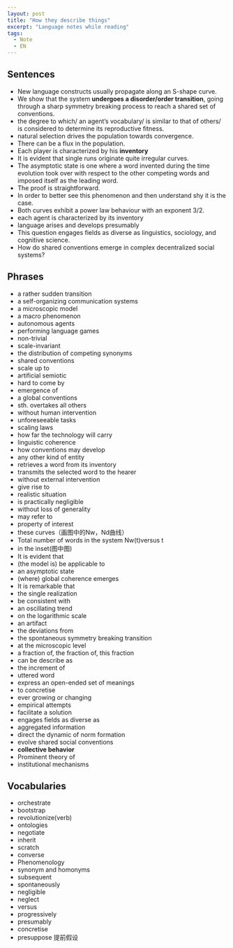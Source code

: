 ```yaml
---
layout: post
title: "How they describe things"
excerpt: "Language notes while reading"
tags:
  - Note
  - EN
---
```


## Sentences
- New language constructs usually propagate along an S-shape curve.
- We show that the system **undergoes a disorder/order transition**, going through a sharp symmetry breaking process to reach a shared set of conventions.
- the degree to which/ an agent’s vocabulary/ is similar to that of others/ is considered to determine its reproductive fitness.
- natural selection drives the population towards convergence.
- There can be a flux in the population.
- Each player is characterized by his **inventory**
- It is evident that single runs originate quite irregular curves.
- The asymptotic state is one where a word invented during the time evolution took over with respect to the other competing words and imposed itself as the leading word.
- The proof is straightforward.
- In order to better see this phenomenon and then understand shy it is the case.
- Both curves exhibit a power law behaviour with an exponent 3/2.
- each agent is characterized by its inventory
- language arises and develops presumably
- This question engages fields as diverse as linguistics, sociology, and cognitive science.
- How do shared conventions emerge in complex decentralized social systems?

## Phrases
- a rather sudden transition
- a self-organizing communication systems
- a microscopic model
- a macro phenomenon
- autonomous agents
- performing language games
- non-trivial
- scale-invariant
- the distribution of competing synonyms
- shared conventions
- scale up to
- artificial semiotic
- hard to come by
- emergence of
- a global conventions
- sth. overtakes all others
- without human intervention
- unforeseeable tasks
- scaling laws
- how far the technology will carry
- linguistic coherence
- how conventions may develop
- any other kind of entity
- retrieves a word from its inventory
- transmits the selected word to the hearer
- without external intervention
- give rise to
- realistic situation
- is practically negligible
- without loss of generality
- may refer to
- property of interest
- these curves（画图中的Nw，Nd曲线）
- Total number of words in the system Nw(t)versus t
- in the inset(图中图)
- It is evident that
- (the model is) be applicable to
- an asymptotic state
- (where) global coherence emerges
- It is remarkable that
- the single realization
- be consistent with
- an oscillating trend
- on the logarithmic scale
- an artifact
- the deviations from
- the spontaneous symmetry breaking transition
- at the microscopic level
- a fraction of, the fraction of, this fraction
- can be describe as
- the increment of
- uttered word
- express an open-ended set of meanings
- to concretise
- ever growing or changing
- empirical attempts
- facilitate a solution
- engages fields as diverse as
- aggregated information
- direct the dynamic of norm formation
- evolve shared social conventions
- **collective behavior**
- Prominent theory of
- institutional mechanisms


## Vocabularies
- orchestrate
- bootstrap
- revolutionize(verb)
- ontologies
- negotiate
- inherit
- scratch
- converse
- Phenomenology
- synonym and homonyms
- subsequent
- spontaneously
- negligible
- neglect
- versus
- progressively
- presumably
- concretise
- presuppose 提前假设
